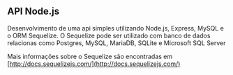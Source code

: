 ## API Node.js

Desenvolvimento de uma api simples utilizando Node.js, Express, MySQL e o ORM Sequelize.
O Sequelize pode ser utilizado com banco de dados relacionas como Postgres, MySQL, MariaDB, SQLite e Microsoft SQL Server

Mais informações sobre o Sequelize são encontradas em [http://docs.sequelizejs.com/](http://docs.sequelizejs.com/)